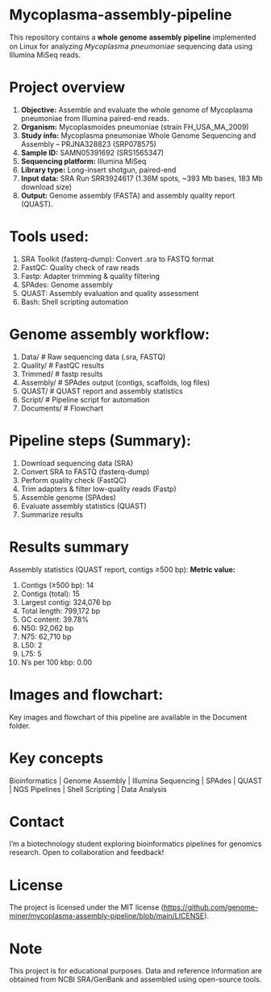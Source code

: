 # Mycoplasma-assembly-pipeline
This repository contains a 𝐰𝐡𝐨𝐥𝐞 𝐠𝐞𝐧𝐨𝐦𝐞 𝐚𝐬𝐬𝐞𝐦𝐛𝐥𝐲 𝐩𝐢𝐩𝐞𝐥𝐢𝐧𝐞 implemented on Linux for analyzing 𝘔𝘺𝘤𝘰𝘱𝘭𝘢𝘴𝘮𝘢 𝘱𝘯𝘦𝘶𝘮𝘰𝘯𝘪𝘢𝘦 sequencing data using Illumina MiSeq reads.

# Project overview
1. **Objective:** Assemble and evaluate the whole genome of Mycoplasma pneumoniae from Illumina paired-end reads.
2. **Organism:** Mycoplasmoides pneumoniae (strain FH_USA_MA_2009)
3. **Study info:** Mycoplasma pneumoniae Whole Genome Sequencing and Assembly – PRJNA328823 (SRP078575)
4. **Sample ID:** SAMN05391692 (SRS1565347)
5. **Sequencing platform:** Illumina MiSeq
6. **Library type:** Long-insert shotgun, paired-end
7. **Input data:** SRA Run SRR3924617 (1.36M spots, ~393 Mb bases, 183 Mb download size)
8. **Output:** Genome assembly (FASTA) and assembly quality report (QUAST).

# Tools used:
1. SRA Toolkit (fasterq-dump): Convert .sra to FASTQ format
2. FastQC: Quality check of raw reads
3. Fastp: Adapter trimming & quality filtering
4. SPAdes: Genome assembly
5. QUAST: Assembly evaluation and quality assessment
6. Bash: Shell scripting automation

# Genome assembly workflow:
1. Data/         # Raw sequencing data (.sra, FASTQ)
2. Quality/      # FastQC results
3. Trimmed/      # fastp results
4. Assembly/     # SPAdes output (contigs, scaffolds, log files)
5. QUAST/        # QUAST report and assembly statistics
6. Script/       # Pipeline script for automation
7. Documents/    # Flowchart  

# Pipeline steps (Summary):
1. Download sequencing data (SRA)                                  
2. Convert SRA to FASTQ (fasterq-dump)
3. Perform quality check (FastQC)
4. Trim adapters & filter low-quality reads (Fastp)
5. Assemble genome (SPAdes)
6. Evaluate assembly statistics (QUAST)
7. Summarize results

# Results summary
Assembly statistics (QUAST report, contigs ≥500 bp):
**Metric value:**
1. Contigs (≥500 bp):	14
2. Contigs (total):	15
3. Largest contig:	324,076 bp
4. Total length:	799,172 bp
5. GC content: 39.78%
6. N50:	92,062 bp
7. N75:	62,710 bp
8. L50:	2
9. L75:	5
10. N’s per 100 kbp:	0.00

# Images and flowchart:
Key images and flowchart of this pipeline are available in the Document folder. 

# Key concepts
Bioinformatics | Genome Assembly | Illumina Sequencing | SPAdes | QUAST | NGS Pipelines | Shell Scripting | Data Analysis

# Contact
I’m a biotechnology student exploring bioinformatics pipelines for genomics research. Open to collaboration and feedback!

# License
The project is licensed under the MIT license (https://github.com/genome-miner/mycoplasma-assembly-pipeline/blob/main/LICENSE).

# Note
This project is for educational purposes. Data and reference information are obtained from NCBI SRA/GenBank and assembled using open-source tools.
